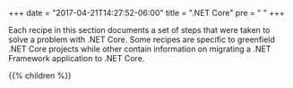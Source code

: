 +++
date = "2017-04-21T14:27:52-06:00"
title = ".NET Core"
pre = "<i class='fa fa-linux'></i> "
+++

Each recipe in this section documents a set of steps that were taken to solve a problem with .NET Core. Some recipes are specific to greenfield .NET Core projects while other contain information on migrating a .NET Framework application to .NET Core.

{{% children  %}}
